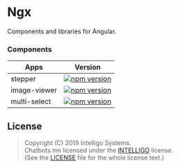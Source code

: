 # Ngx 

Components and libraries for Angular.

### Components

| Apps              | Version                                                                                                                                                        |
|-------------------|---------------------------------------------------------------------------------------------------------------------------------------------------------------|
| stepper         | [![npm version](https://badgen.net/npm/v/@devmn/image-viewer)](https://www.npmjs.com/package/@devmn/image-viewer)  |
| image-viewer              | [![npm version](https://badgen.net/npm/v/@devmn/image-viewer)](https://www.npmjs.com/package/@devmn/image-viewer) |
| multi-select              | [![npm version](https://badgen.net/npm/v/@devmn/image-viewer)](https://www.npmjs.com/package/@devmn/image-viewer) |

## License

> Copyright (C) 2019 Intelligo Systems.  
> Chatbots.mn licensed under the [INTELLIGO](./LICENSE) license.  
> (See the [LICENSE](./LICENSE) file for the whole license text.)

